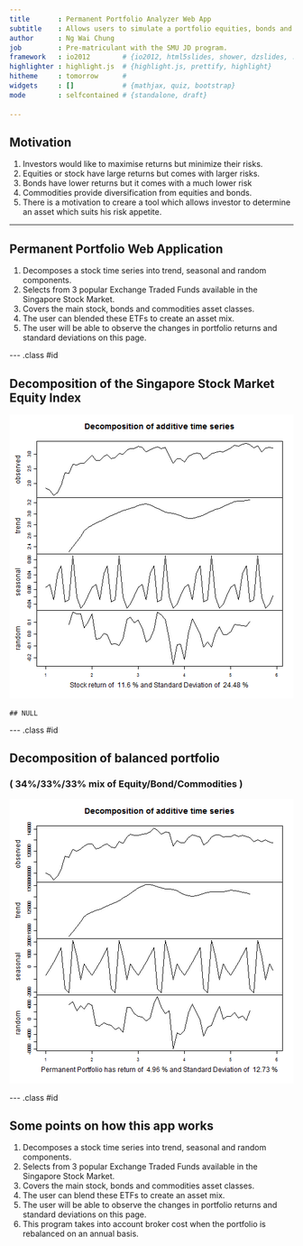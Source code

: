 ```yaml
---
title       : Permanent Portfolio Analyzer Web App
subtitle    : Allows users to simulate a portfolio equities, bonds and commodities.
author      : Ng Wai Chung
job         : Pre-matriculant with the SMU JD program.
framework   : io2012        # {io2012, html5slides, shower, dzslides, ...}
highlighter : highlight.js  # {highlight.js, prettify, highlight}
hitheme     : tomorrow      # 
widgets     : []            # {mathjax, quiz, bootstrap}
mode        : selfcontained # {standalone, draft}

---
```


## Motivation

1. Investors would like to maximise returns but minimize their risks.
2. Equities or stock have large returns but comes with larger risks.
3. Bonds have lower returns but it comes with a much lower risk
4. Commodities provide diversification from equities and bonds.
5. There is a motivation to creare a tool which allows investor to determine an asset which suits his risk appetite.

---

## Permanent Portfolio Web Application

1. Decomposes a stock time series into trend, seasonal and random components.
2. Selects from 3 popular Exchange Traded Funds available in the Singapore Stock Market.
3. Covers the main stock, bonds and commodities asset classes.
4. The user can blended these ETFs to create an asset mix.
5. The user will be able to observe the changes in portfolio returns and standard deviations on this page.

--- .class #id 

## Decomposition of the Singapore Stock Market Equity Index

![plot of chunk unnamed-chunk-1](assets/fig/unnamed-chunk-1.png) 



```
## NULL
```


--- .class #id 

## Decomposition of balanced portfolio
### ( 34%/33%/33% mix of Equity/Bond/Commodities )

![plot of chunk unnamed-chunk-3](assets/fig/unnamed-chunk-3.png) 


--- .class #id 

## Some points on how this app works

1. Decomposes a stock time series into trend, seasonal and random components.
2. Selects from 3 popular Exchange Traded Funds available in the Singapore Stock Market.
3. Covers the main stock, bonds and commodities asset classes.
4. The user can blend these ETFs to create an asset mix.
5. The user will be able to observe the changes in portfolio returns and standard deviations on this page.
6. This program takes into account broker cost when the portfolio is rebalanced on an annual basis. 
